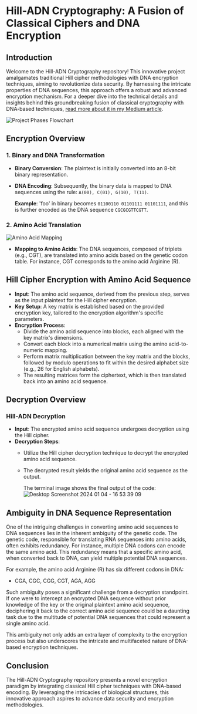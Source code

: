 # **Hill-ADN Cryptography: A Fusion of Classical Ciphers and DNA Encryption**

## **Introduction**

Welcome to the Hill-ADN Cryptography repository! This innovative project amalgamates traditional Hill cipher methodologies with DNA encryption techniques, aiming to revolutionize data security. By harnessing the intricate properties of DNA sequences, this approach offers a robust and advanced encryption mechanism. For a deeper dive into the technical details and insights behind this groundbreaking fusion of classical cryptography with DNA-based techniques, [read more about it in my Medium article](https://medium.com/@benkaddourmed54/hill-adn-encryption-and-decryption-bridging-classical-cryptography-with-dna-based-techniques-e9e7fc37b415).


![Project Phases Flowchart](https://github.com/Cizr/Hill-ADN-Cryptography-Bridging-Classical-Ciphers-with-DNA-Based-Encryption/assets/100844208/b4d253cb-a53f-4550-8b9a-8c8e51e784e3)

## **Encryption Overview**

### **1. Binary and DNA Transformation**

- **Binary Conversion**: The plaintext is initially converted into an 8-bit binary representation.
- **DNA Encoding**: Subsequently, the binary data is mapped to DNA sequences using the rule: `A(00), C(01), G(10), T(11)`.
  
  **Example**: 'foo' in binary becomes `01100110 01101111 01101111`, and this is further encoded as the DNA sequence `CGCGCGTTCGTT`.

### **2. Amino Acid Translation**

![Amino Acid Mapping](https://github.com/Cizr/Hill-ADN-Cryptography-Bridging-Classical-Ciphers-with-DNA-Based-Encryption/assets/100844208/99812733-cc98-4b4b-86ef-f4f0fe5119e3)

- **Mapping to Amino Acids**: The DNA sequences, composed of triplets (e.g., CGT), are translated into amino acids based on the genetic codon table. For instance, CGT corresponds to the amino acid Arginine (R).

## **Hill Cipher Encryption with Amino Acid Sequence**

- **Input**: The amino acid sequence, derived from the previous step, serves as the input plaintext for the Hill cipher encryption.
- **Key Setup**: A key matrix is established based on the provided encryption key, tailored to the encryption algorithm's specific parameters.
- **Encryption Process**: 
  - Divide the amino acid sequence into blocks, each aligned with the key matrix's dimensions.
  - Convert each block into a numerical matrix using the amino acid-to-numeric mapping.
  - Perform matrix multiplication between the key matrix and the blocks, followed by modulo operations to fit within the desired alphabet size (e.g., 26 for English alphabets).
  - The resulting matrices form the ciphertext, which is then translated back into an amino acid sequence.

## **Decryption Overview**

### **Hill-ADN Decryption**

- **Input**: The encrypted amino acid sequence undergoes decryption using the Hill cipher.
- **Decryption Steps**: 
  - Utilize the Hill cipher decryption technique to decrypt the encrypted amino acid sequence.
  - The decrypted result yields the original amino acid sequence as the output.
 
    The terminal image shows the final output of the code:
![Desktop Screenshot 2024 01 04 - 16 53 39 09](https://github.com/Cizr/Hill-ADN-Cryptography-Bridging-Classical-Ciphers-with-DNA-Based-Encryption/assets/100844208/91a9f9df-d2d0-42db-b1de-b08b33cac101)


## **Ambiguity in DNA Sequence Representation**

One of the intriguing challenges in converting amino acid sequences to DNA sequences lies in the inherent ambiguity of the genetic code. The genetic code, responsible for translating RNA sequences into amino acids, often exhibits redundancy. For instance, multiple DNA codons can encode the same amino acid. This redundancy means that a specific amino acid, when converted back to DNA, can yield multiple potential DNA sequences.

For example, the amino acid Arginine (R) has six different codons in DNA:
- CGA, CGC, CGG, CGT, AGA, AGG

Such ambiguity poses a significant challenge from a decryption standpoint. If one were to intercept an encrypted DNA sequence without prior knowledge of the key or the original plaintext amino acid sequence, deciphering it back to the correct amino acid sequence could be a daunting task due to the multitude of potential DNA sequences that could represent a single amino acid.

This ambiguity not only adds an extra layer of complexity to the encryption process but also underscores the intricate and multifaceted nature of DNA-based encryption techniques.

## **Conclusion**

The Hill-ADN Cryptography repository presents a novel encryption paradigm by integrating classical Hill cipher techniques with DNA-based encoding. By leveraging the intricacies of biological structures, this innovative approach aspires to advance data security and encryption methodologies.

